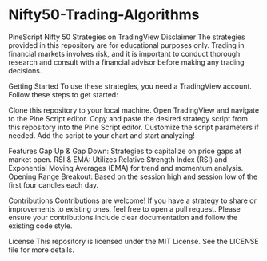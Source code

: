 # Nifty50-Trading-Algorithms
PineScript Nifty 50 Strategies on TradingView
Disclaimer
The strategies provided in this repository are for educational purposes only. Trading in financial markets involves risk, and it is important to conduct thorough research and consult with a financial advisor before making any trading decisions.

Getting Started
To use these strategies, you need a TradingView account. Follow these steps to get started:

Clone this repository to your local machine.
Open TradingView and navigate to the Pine Script editor.
Copy and paste the desired strategy script from this repository into the Pine Script editor.
Customize the script parameters if needed.
Add the script to your chart and start analyzing!

Features
Gap Up & Gap Down: Strategies to capitalize on price gaps at market open.
RSI & EMA: Utilizes Relative Strength Index (RSI) and Exponential Moving Averages (EMA) for trend and momentum analysis.
Opening Range Breakout: Based on the session high and session low of the first four candles each day.

Contributions
Contributions are welcome! If you have a strategy to share or improvements to existing ones, feel free to open a pull request. Please ensure your contributions include clear documentation and follow the existing code style.

License
This repository is licensed under the MIT License. See the LICENSE file for more details.
